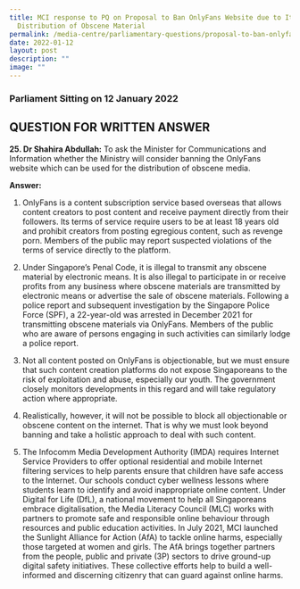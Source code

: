 ```yaml
---
title: MCI response to PQ on Proposal to Ban OnlyFans Website due to Its
  Distribution of Obscene Material
permalink: /media-centre/parliamentary-questions/proposal-to-ban-onlyfans-website/
date: 2022-01-12
layout: post
description: ""
image: ""
---
```

### Parliament Sitting on 12 January 2022

QUESTION FOR WRITTEN ANSWER
------------------------------------

**25. Dr Shahira Abdullah:** To ask the Minister for Communications and Information whether the Ministry will consider banning the OnlyFans website which can be used for the distribution of obscene media.

**Answer:**

1.  OnlyFans is a content subscription service based overseas that allows content creators to post content and receive payment directly from their followers. Its terms of service require users to be at least 18 years old and prohibit creators from posting egregious content, such as revenge porn. Members of the public may report suspected violations of the terms of service directly to the platform.

2.  Under Singapore’s Penal Code, it is illegal to transmit any obscene material by electronic means. It is also illegal to participate in or receive profits from any business where obscene materials are transmitted by electronic means or advertise the sale of obscene materials. Following a police report and subsequent investigation by the Singapore Police Force (SPF), a 22-year-old was arrested in December 2021 for transmitting obscene materials via OnlyFans. Members of the public who are aware of persons engaging in such activities can similarly lodge a police report.

3.  Not all content posted on OnlyFans is objectionable, but we must ensure that such content creation platforms do not expose Singaporeans to the risk of exploitation and abuse, especially our youth. The government closely monitors developments in this regard and will take regulatory action where appropriate.

4.  Realistically, however, it will not be possible to block all objectionable or obscene content on the internet. That is why we must look beyond banning and take a holistic approach to deal with such content.

5.  The Infocomm Media Development Authority (IMDA) requires Internet Service Providers to offer optional residential and mobile Internet filtering services to help parents ensure that children have safe access to the Internet. Our schools conduct cyber wellness lessons where students learn to identify and avoid inappropriate online content. Under Digital for Life (DfL), a national movement to help all Singaporeans embrace digitalisation, the Media Literacy Council (MLC) works with partners to promote safe and responsible online behaviour through resources and public education activities. In July 2021, MCI launched the Sunlight Alliance for Action (AfA) to tackle online harms, especially those targeted at women and girls. The AfA brings together partners from the people, public and private (3P) sectors to drive ground-up digital safety initiatives. These collective efforts help to build a well-informed and discerning citizenry that can guard against online harms.